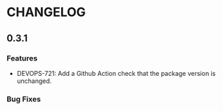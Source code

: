 # CHANGELOG

## 0.3.1

### Features

- DEVOPS-721: Add a Github Action check that the package version is unchanged.

### Bug Fixes

